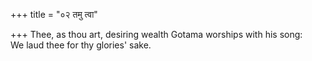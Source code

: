 +++
title = "०२ तमु त्वा"

+++
Thee, as thou art, desiring wealth Gotama worships with his song:  
     We laud thee for thy glories' sake.